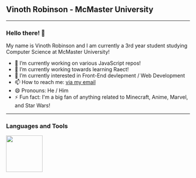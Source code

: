 ## Vinoth Robinson - McMaster University
---
### Hello there! 👋

My name is Vinoth Robinson and I am currently a 3rd year student studying Computer Science at McMaster University!

- 🔭 I’m currently working on various JavaScript repos!
- 🌱 I’m currently working towards learning Raect!
- 🤔 I’m currently interested in Front-End devlepment / Web Development
- 📫 How to reach me: <a href = "mailto: vinothrobinson03@gmail.com">via my email</a>
- 😄 Pronouns: He / Him
- ⚡ Fun fact: I'm a big fan of anything related to Minecraft, Anime, Marvel, and Star Wars!

---

### Languages and Tools
<img style="width:100px; height: 100px; color: white" src="https://cdn.jsdelivr.net/gh/devicons/devicon/icons/github/github-original.svg" />

<!--
**vinothrobinson/vinothrobinson** is a ✨ _special_ ✨ repository because its `README.md` (this file) appears on your GitHub profile.

Here are some ideas to get you started:

- 🔭 I’m currently working on ...
- 🌱 I’m currently learning ...
- 👯 I’m looking to collaborate on ...
- 🤔 I’m looking for help with ...
- 💬 Ask me about ...
- 📫 How to reach me: ...
- 😄 Pronouns: ...
- ⚡ Fun fact: ...
-->
